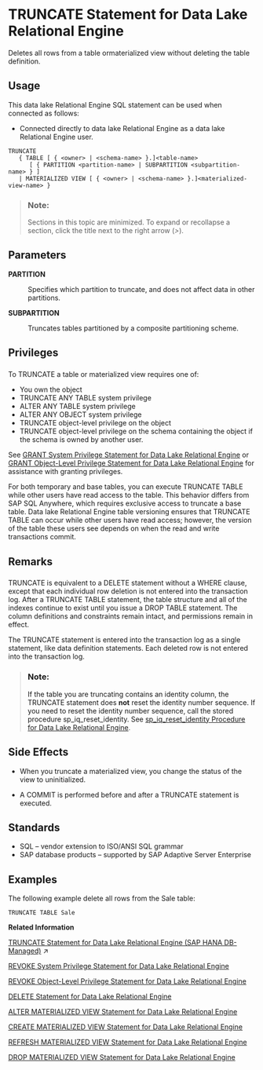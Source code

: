 <!-- loioa627e60884f21015aecdf8c062900097 -->

# TRUNCATE Statement for Data Lake Relational Engine

Deletes all rows from a table ormaterialized view without deleting the table definition.



<a name="loioa627e60884f21015aecdf8c062900097__section_azh_5fj_znb"/>

## Usage

This data lake Relational Engine SQL statement can be used when connected as follows:

-   Connected directly to data lake Relational Engine as a data lake Relational Engine user.



```
TRUNCATE 
   { TABLE [ { <owner> | <schema-name> }.]<table-name>
      [ { PARTITION <partition-name> | SUBPARTITION <subpartition-name> } ]
   | MATERIALIZED VIEW [ { <owner> | <schema-name> }.]<materialized-view-name> }
```



> ### Note:  
> Sections in this topic are minimized. To expand or recollapse a section, click the title next to the right arrow \(*\>*\).



<a name="loioa627e60884f21015aecdf8c062900097__IQ_Parameters"/>

## Parameters


<dl>
<dt><b>

PARTITION

</b></dt>
<dd>

Specifies which partition to truncate, and does not affect data in other partitions.



</dd><dt><b>

SUBPARTITION

</b></dt>
<dd>

Truncates tables partitioned by a composite partitioning scheme.



</dd>
</dl>



<a name="loioa627e60884f21015aecdf8c062900097__truncate_privileges1"/>

## Privileges



### 

To TRUNCATE a table or materialized view requires one of:

-   You own the object
-   TRUNCATE ANY TABLE system privilege
-   ALTER ANY TABLE system privilege
-   ALTER ANY OBJECT system privilege
-   TRUNCATE object-level privilege on the object
-   TRUNCATE object-level privilege on the schema containing the object if the schema is owned by another user.

See [GRANT System Privilege Statement for Data Lake Relational Engine](grant-system-privilege-statement-for-data-lake-relational-engine-a3dfcb0.md) or [GRANT Object-Level Privilege Statement for Data Lake Relational Engine](grant-object-level-privilege-statement-for-data-lake-relational-engine-a3e154f.md) for assistance with granting privileges.

For both temporary and base tables, you can execute TRUNCATE TABLE while other users have read access to the table. This behavior differs from SAP SQL Anywhere, which requires exclusive access to truncate a base table. Data lake Relational Engine table versioning ensures that TRUNCATE TABLE can occur while other users have read access; however, the version of the table these users see depends on when the read and write transactions commit.



<a name="loioa627e60884f21015aecdf8c062900097__truncate_remarks1"/>

## Remarks



### 

TRUNCATE is equivalent to a DELETE statement without a WHERE clause, except that each individual row deletion is not entered into the transaction log. After a TRUNCATE TABLE statement, the table structure and all of the indexes continue to exist until you issue a DROP TABLE statement. The column definitions and constraints remain intact, and permissions remain in effect.

The TRUNCATE statement is entered into the transaction log as a single statement, like data definition statements. Each deleted row is not entered into the transaction log.

> ### Note:  
> If the table you are truncating contains an identity column, the TRUNCATE statement does **not** reset the identity number sequence. If you need to reset the identity number sequence, call the stored procedure sp\_iq\_reset\_identity. See [sp\_iq\_reset\_identity Procedure for Data Lake Relational Engine](../060-stored-procedures/sp-iq-reset-identity-procedure-for-data-lake-relational-engine-a5b4402.md).



<a name="loioa627e60884f21015aecdf8c062900097__truncate_sideeffect1"/>

## Side Effects

-   When you truncate a materialized view, you change the status of the view to uninitialized.

-   A COMMIT is performed before and after a TRUNCATE statement is executed.




<a name="loioa627e60884f21015aecdf8c062900097__truncate_standards"/>

## Standards

-   SQL – vendor extension to ISO/ANSI SQL grammar
-   SAP database products – supported by SAP Adaptive Server Enterprise



<a name="loioa627e60884f21015aecdf8c062900097__IQ_Examples"/>

## Examples

The following example delete all rows from the Sale table:

```
TRUNCATE TABLE Sale
```

**Related Information**  


[TRUNCATE Statement for Data Lake Relational Engine (SAP HANA DB-Managed)](https://help.sap.com/viewer/a898e08b84f21015969fa437e89860c8/2024_1_QRC/en-US/817f97c16ce21014ba1dcdaaf046de69.html "Deletes all rows from a materialized view without deleting the table definition.") :arrow_upper_right:

[REVOKE System Privilege Statement for Data Lake Relational Engine](revoke-system-privilege-statement-for-data-lake-relational-engine-a3eadda.md "Removes specific system privileges from specific users and the right to administer the privilege.")

[REVOKE Object-Level Privilege Statement for Data Lake Relational Engine](revoke-object-level-privilege-statement-for-data-lake-relational-engine-a3e7af2.md "Removes object-level privileges that were given using the GRANT statement.")

[DELETE Statement for Data Lake Relational Engine](delete-statement-for-data-lake-relational-engine-a61b555.md "Deletes all the rows from the named table that satisfy the search condition. If no WHERE clause is specified, all rows from the named table are deleted.")

[ALTER MATERIALIZED VIEW Statement for Data Lake Relational Engine](alter-materialized-view-statement-for-data-lake-relational-engine-d958953.md "Alters a materialized view.")

[CREATE MATERIALIZED VIEW Statement for Data Lake Relational Engine](create-materialized-view-statement-for-data-lake-relational-engine-d5c757e.md "Creates a materialized view.")

[REFRESH MATERIALIZED VIEW Statement for Data Lake Relational Engine](refresh-materialized-view-statement-for-data-lake-relational-engine-faab95d.md "Initializes or refreshes the data in a materialized view by executing its query definition.")

[DROP MATERIALIZED VIEW Statement for Data Lake Relational Engine](drop-materialized-view-statement-for-data-lake-relational-engine-35de0ef.md "Removes a data type from the database.")

